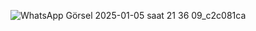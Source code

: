 
![WhatsApp Görsel 2025-01-05 saat 21 36 09_c2c081ca](https://github.com/user-attachments/assets/78242dce-8b86-4efe-8677-2771e80a3451)
